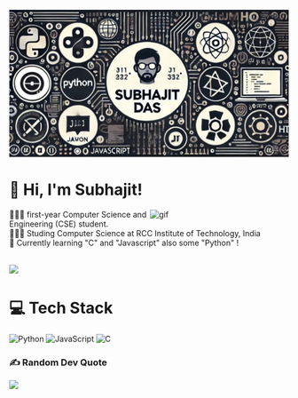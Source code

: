 ![Banner](https://github.com/Subhajit-das21/Subhajit-das21/blob/main/banner.jpg?raw=true)

# 👋 Hi, I'm Subhajit!
<img align="right" alt="gif" width="250" src="https://gist.githubusercontent.com/theAdityaNVS/f5b585d1082da2dffffea32434f37956/raw/7f9552d0a179b4f84059259fa878199e369b069c/GitHub-logo.gif">
👩🏻‍💻 first-year Computer Science and Engineering (CSE) student. <br/>
👩🏻‍🎓 Studing Computer Science at RCC Institute of Technology, India<br/>
💭 Currently learning "C" and "Javascript" also some "Python" !<br/> 

<!-- GitHub stats from https://github.com/anuraghazra/github-readme-stats -->
<br/>![](https://github-readme-stats.vercel.app/api?username=Subhajit-das21&theme=radical&hide_border=false&include_all_commits=false&count_private=false)<br/>

# 💻 Tech Stack
![Python](https://img.shields.io/badge/python-3670A0?style=for-the-badge&logo=python&logoColor=ffdd54) ![JavaScript](https://img.shields.io/badge/javascript-%23323330.svg?style=for-the-badge&logo=javascript&logoColor=%23F7DF1E) ![C](https://img.shields.io/badge/c-%2300599C.svg?style=for-the-badge&logo=c&logoColor=white)

### ✍️ Random Dev Quote
![](https://quotes-github-readme.vercel.app/api?type=horizontal&theme=radical)

